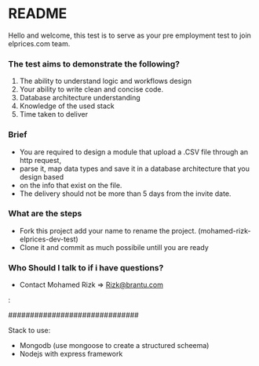 # README #

Hello and welcome, this test is to serve as your pre employment test to join elprices.com team. 

### The test aims to demonstrate the following? ###

1. The ability to understand logic and workflows design
2. Your ability to write clean and concise code.
3. Database architecture understanding
4. Knowledge of the used stack
5. Time taken to deliver

### Brief ###

* You are required to design a module that upload a .CSV file through an http request, 
* parse it, map data types and save it in a database architecture that you design based 
* on the info that exist on the file. 
* The delivery should not be more than 5 days from the invite date. 

### What are the steps ###

* Fork this project add your name to rename the project. (mohamed-rizk-elprices-dev-test)
* Clone it and commit as much possibile untill you are ready

### Who Should I talk to if i have questions? ###

* Contact Mohamed Rizk  => Rizk@brantu.com







:


##############################



Stack to use: 
- Mongodb (use mongoose to create a structured scheema)
- Nodejs with express framework